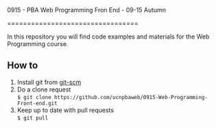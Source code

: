 0915 - PBA Web Programming Fron End - 09-15 Autumn

=================================

In this repository you will find code examples and materials for the Web Programming course.

## How to
1. Install git from [git-scm](http://git-scm.com/book/en/Getting-Started-Installing-Git)
2. Do a clone request<br/>`$ git clone https://github.com/ucnpbaweb/0915-Web-Programming-Front-end.git`
3. Keep up to date with pull requests<br/>`$ git pull`
